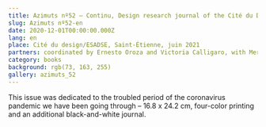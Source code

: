 ```yaml
---
title: Azimuts nº52 – Continu, Design research journal of the Cité du Design/ESADSE
slug: Azimuts nº52-en
date: 2020-12-01T00:00:00.000Z
lang: en
place: Cité du design/ESADSE, Saint-Étienne, juin 2021
partners: coordinated by Ernesto Oroza and Victoria Calligaro, with Merlin Andreae, Corentin Brûlé et Antoine Bouré.
category: books
background: rgb(73, 163, 255)
gallery: azimuts_52
---
```

This issue was dedicated to the troubled period of the coronavirus pandemic we have been going through –
16.8 x 24.2 cm, four-color printing and an additional black-and-white journal.